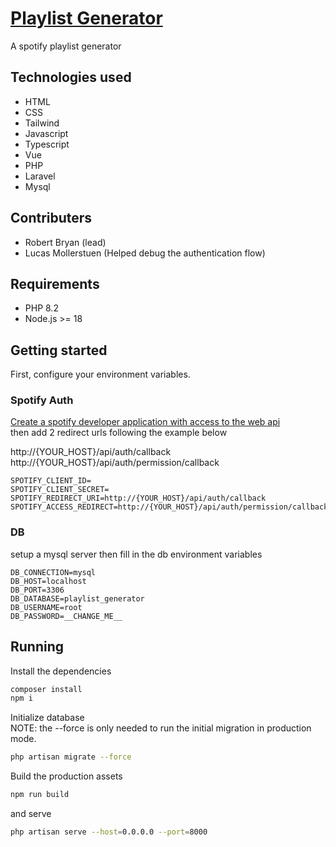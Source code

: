 # [Playlist Generator](https://playlists.robbryan.dev)

A spotify playlist generator

## Technologies used
- HTML
- CSS
- Tailwind
- Javascript
- Typescript
- Vue
- PHP
- Laravel
- Mysql

## Contributers
- Robert Bryan (lead)
- Lucas Mollerstuen (Helped debug the authentication flow)

## Requirements
- PHP 8.2
- Node.js >= 18

## Getting started
First, configure your environment variables.
### Spotify Auth

[Create a spotify developer application with access to the web api](https://developer.spotify.com/dashboard)
<br>then add 2 redirect urls following the example below

http://{YOUR_HOST}/api/auth/callback
http://{YOUR_HOST}/api/auth/permission/callback
```
SPOTIFY_CLIENT_ID=
SPOTIFY_CLIENT_SECRET=
SPOTIFY_REDIRECT_URI=http://{YOUR_HOST}/api/auth/callback
SPOTIFY_ACCESS_REDIRECT=http://{YOUR_HOST}/api/auth/permission/callback
```

### DB
setup a mysql server then fill in the db environment variables
```
DB_CONNECTION=mysql
DB_HOST=localhost
DB_PORT=3306
DB_DATABASE=playlist_generator
DB_USERNAME=root
DB_PASSWORD=__CHANGE_ME__
```

## Running
Install the dependencies
```bash
composer install
npm i
```

Initialize database
<br>NOTE: the --force is only needed to run the initial migration in production mode.
```bash
php artisan migrate --force
```

Build the production assets
```bash
npm run build
```

and serve
```bash
php artisan serve --host=0.0.0.0 --port=8000
```